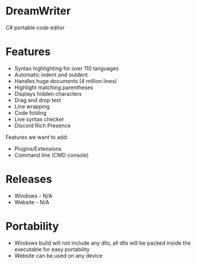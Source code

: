 # DreamWriter
C# portable code editor

# Features
* Syntax highlighting for over 110 languages
* Automatic indent and outdent
* Handles huge documents (4 million lines)
* Highlight matching parentheses
* Displays hidden characters
* Drag and drop text
* Line wrapping
* Code folding
* Live syntax checker
* Discord Rich Presence 

Features we want to add:
* Plugins/Extensions
* Command line (CMD console)

# Releases
* Windows - N/A
* Website - N/A

# Portability
* Windows build will not include any dlls, all dlls will be packed inside the executable for easy portability
* Website can be used on any device
